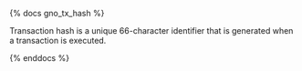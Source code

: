{% docs gno_tx_hash %}

Transaction hash is a unique 66-character identifier that is generated when a transaction is executed. 

{% enddocs %}